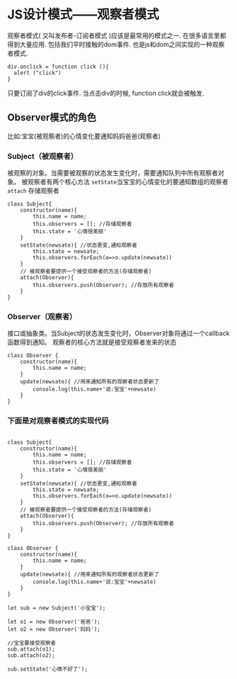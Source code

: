 # JS设计模式——观察者模式

观察者模式( 又叫发布者-订阅者模式 )应该是最常用的模式之一. 在很多语言里都得到大量应用. 包括我们平时接触的dom事件. 也是js和dom之间实现的一种观察者模式.

```
div.onclick = function click (){
  alert ("click")
}
```  
只要订阅了div的click事件. 当点击div的时候, function click就会被触发.   

## Observer模式的角色  
比如:宝宝(被观察者)的心情变化要通知妈妈爸爸(观察者)

### Subject（被观察者）  
被观察的对象。当需要被观察的状态发生变化时，需要通知队列中所有观察者对象。
被观察者有两个核心方法
`setState`当宝宝的心情变化的要通知数组的观察者
`attach` 存储观察者
```
class Subject{
    constructor(name){
        this.name = name;
        this.observers = []; //存储观察者
        this.state = '心情很美丽'
    }
    setState(newsate){ //状态更变,通知观察者
        this.state = newsate; 
        this.observers.forEach(o=>o.update(newsate))
    }
    // 被观察者要提供一个接受观察者的方法(存储观察者)
    attach(Observer){
        this.observers.push(Observer); //存放所有观察者
    }
}
```

### Observer（观察者）  
接口或抽象类。当Subject的状态发生变化时，Observer对象将通过一个callback函数得到通知。
观察者的核心方法就是接受观察者发来的状态
```
class Observer {
    constructor(name){
        this.name = name;
    }
    update(newsate){ //用来通知所有的观察者状态更新了
        console.log(this.name+'说:宝宝'+newsate)
    }
}

```

### 下面是对观察者模式的实现代码
```

class Subject{
    constructor(name){
        this.name = name;
        this.observers = []; //存储观察者
        this.state = '心情很美丽'
    }
    setState(newsate){ //状态更变,通知观察者
        this.state = newsate; 
        this.observers.forEach(o=>o.update(newsate))
    }
    // 被观察者要提供一个接受观察者的方法(存储观察者)
    attach(Observer){
        this.observers.push(Observer); //存放所有观察者
    }
}

class Observer {
    constructor(name){
        this.name = name;
    }
    update(newsate){ //用来通知所有的观察者状态更新了
        console.log(this.name+'说:宝宝'+newsate)
    }
}

let sub = new Subject('小宝宝');

let o1 = new Observer('爸爸');
let o2 = new Observer('妈妈');

//宝宝要接受观察者
sub.attach(o1);
sub.attach(o2);

sub.setState('心情不好了');
```



